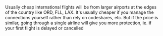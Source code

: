 Usually cheap international flights will be from larger airports at the edges of the country like ORD, FLL, LAX. It's usually cheaper if you manage the connections yourself rather than rely on codeshares, etc. But if the price is similar, going through a single airline will give you more protection, ie. if your first flight is delayed or cancelled
